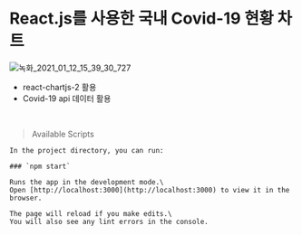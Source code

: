 # React.js를 사용한 국내 Covid-19 현황 차트

![녹화_2021_01_12_15_39_30_727](https://user-images.githubusercontent.com/55027765/104412325-5b0abc00-55af-11eb-84f2-0726fdcf4b90.gif)

- react-chartjs-2 활용
- Covid-19 api 데이터 활용

<br>

> Available Scripts

    In the project directory, you can run:

    ### `npm start`

    Runs the app in the development mode.\
    Open [http://localhost:3000](http://localhost:3000) to view it in the browser.

    The page will reload if you make edits.\
    You will also see any lint errors in the console.
